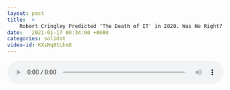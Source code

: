 ```yaml
---
layout: post
title:  >
    Robert Cringley Predicted 'The Death of IT' in 2020. Was He Right?
date:   2021-01-17 00:34:00 +0000
categories: solidot
video-id: KXsNq8tLhn8
---
```


<audio src="/assets/6cd9bb1a89eda2c238e3dade426ae1dc.mp3" style="width: 100%;" controls></audio>

